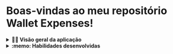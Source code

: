 # Boas-vindas ao meu repositório Wallet Expenses!

<details>
  <summary><strong>👨‍💻 Visão geral da aplicação</strong></summary><br />

  Neste projeto você poderá utilizar uma carteira de controle de gastos, com um conversor de moedas incluso:

  - Adicionar, remover e editar um gasto;
  - Visualizar uma tabelas com seus gastos;
  - Visualizar o total de gastos convertidos para uma moeda de escolha;
</details>

<details>
  <summary><strong>:memo: Habilidades desenvolvidas</strong></summary><br />

Nesta aplicação, seguimos a seguinte estrutura:

- Criar um _store_ Redux em aplicações React

- Criar _reducers_ no Redux em aplicações React

- Criar _actions_ no Redux em aplicações React

- Criar _dispatchers_ no Redux em aplicações React

- Conectar Redux aos componentes React

- Criar _actions_ assíncronas na sua aplicação React que faz uso de Redux.
</details>
